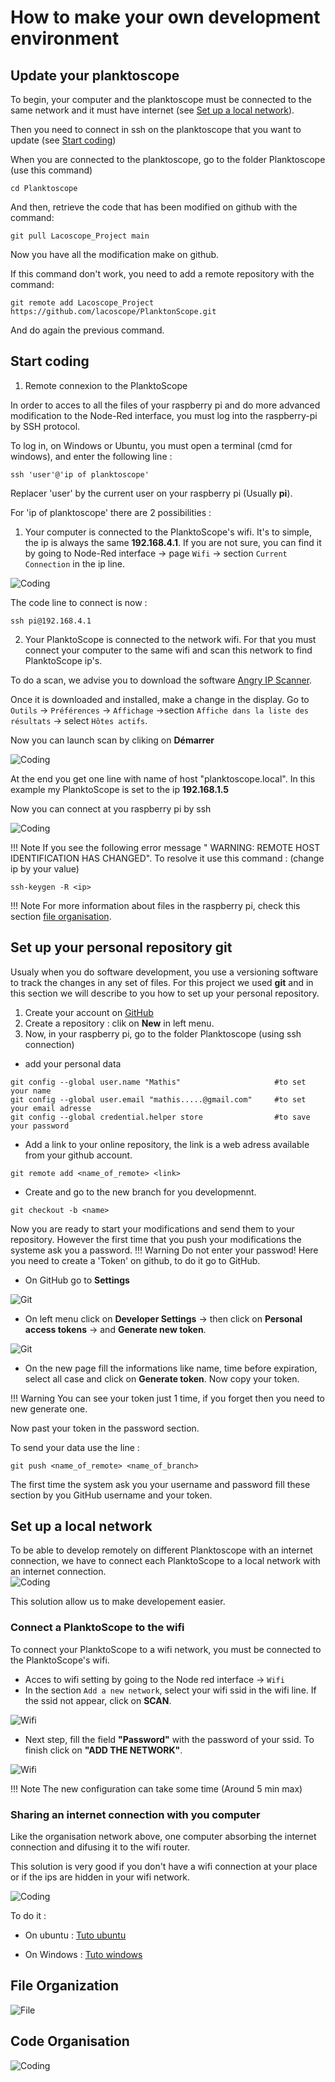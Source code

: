 # How to make your own development environment

## Update your planktoscope

To begin, your computer and the planktoscope must be connected to the same network and it must have internet (see [Set up a local network](Make_your_modification.md#Set_up_a_local_network)).

Then you need to connect in ssh on the planktoscope that you want to update (see [Start coding](Make_your_modification.md#Start_coding))

When you are connected to the planktoscope, go to the folder Planktoscope (use this command)

```
cd Planktoscope
```

And then, retrieve the code that has been modified on github with the command:

```
git pull Lacoscope_Project main
```

Now you have all the modification make on github.

If this command don't work, you need to add a remote repository with the command:

```
git remote add Lacoscope_Project https://github.com/lacoscope/PlanktonScope.git
```

And do again the previous command.

## Start coding

1. Remote connexion to the PlanktoScope

In order to acces to all the files of your raspberry pi and do more advanced modification to the Node-Red interface, you must log into the raspberry-pi by SSH protocol.

To log in, on Windows or Ubuntu, you must open a terminal (cmd for windows), and enter the following line : 

```
ssh 'user'@'ip of planktoscope'
```

Replacer 'user' by the current user on your raspberry pi (Usually **pi**).

For 'ip of planktoscope' there are 2 possibilities :

1. Your computer is connected to the PlanktoScope's wifi. 
It's to simple, the ip is always the same **192.168.4.1**. If you are not sure, you can find it by going to Node-Red interface -> page `Wifi` -> section `Current Connection` in the ip line.

![Coding](modification/current_connection.webp)

The code line to connect is now : 
``` 
ssh pi@192.168.4.1
```

2. Your PlanktoScope is connected to the network wifi. For that you must connect your computer to the same wifi and scan this network to find PlanktoScope ip's.

To do a scan, we advise you to download the software [Angry IP Scanner](https://angryip.org/download/#linux).

Once it is downloaded and installed, make a change in the display. Go to `Outils` -> `Préférences` -> `Affichage` ->section `Affiche dans la liste des résultats` -> select `Hôtes actifs`.

Now you can launch scan by cliking on **Démarrer**

![Coding](modification/angry_scan.webp)

At the end you get one line with name of host  "planktoscope.local". In this example my PlanktoScope is set to the ip **192.168.1.5**


Now you can connect at you raspberry pi by ssh   

![Coding](modification/connect_ssh_term.webp)

!!! Note
    If you see the following error message " WARNING: REMOTE HOST IDENTIFICATION HAS CHANGED". To resolve it use this command : (change ip by your value)

    ssh-keygen -R <ip>

!!! Note 
    For more information about files in the raspberry pi, check this section [file organisation](Make_your_modification.md#file-organization).

## Set up your personal repository git

Usualy when you do software development, you use a versioning software to track the changes in any set of files. For this project we used **git** and in this section we will describe to you how to set up your personal repository.

1. Create your account on [GitHub](https://github.com/)
2. Create a repository : clik on **New** in left menu.
3. Now, in your raspberry pi, go to the folder Planktoscope (using ssh connection)
* add your personal data
```
git config --global user.name "Mathis"                     #to set your name
git config --global user.email "mathis.....@gmail.com"     #to set your email adresse
git config --global credential.helper store                #to save your password
```

* Add a link to your online repository, the link is a web adress available from your github account.
```
git remote add <name_of_remote> <link>
```
* Create and go to the new branch for you developmennt.
```
git checkout -b <name>
```

Now you are ready to start your modifications and send them to your repository.
However the first time that you push your modifications the systeme ask you a password. 
!!! Warning
    Do not enter your passwod! Here you need to create a 'Token' on github, to do it go to GitHub.

* On GitHub go to **Settings**

![Git](modification/git_1.webp)

* On left menu click on **Developer Settings** -> then click on **Personal access tokens** -> and **Generate new token**.

![Git](modification/git_2.webp)

* On the new page fill the informations like name, time before expiration, select all case and click on **Generate token**. Now copy your token.

!!! Warning
        You can see your token just 1 time, if you forget then you need to new generate one.

Now past your token in the password section.

To send your data use the line : 
```
git push <name_of_remote> <name_of_branch>
```

The first time the system ask you your username and password fill these section by you GitHub username and your token.

## Set up a local network

To be able to develop remotely on different Planktoscope with an internet connection, we have to connect each PlanktoScope to a local network with an internet connection.  
![Coding](modification/my_network.webp)

This solution allow us to make developement easier.

### Connect a PlanktoScope to the wifi

To connect your PlanktoScope to a wifi network, you must be connected to the PlanktoScope's wifi. 

* Acces to wifi setting by going to the Node red interface -> `Wifi`
* In the section `Add a new network`, select your wifi ssid in the wifi line. If the ssid not appear, click on **SCAN**.

![Wifi](modification/wifi_select.webp)

* Next step, fill the field **"Password"** with the password of your ssid. To finish click on **"ADD THE NETWORK"**.

![Wifi](modification/wifi_pass.webp)

!!! Note
        The new configuration can take some time (Around 5 min max)
        
### Sharing an internet connection with you computer

Like the organisation network above, one computer absorbing the internet connection and difusing it to the wifi router.

This solution is very good if you don't have a wifi connection at your place or if the ips are hidden in your wifi network.

![Coding](modification/bridge_net.webp)

To do it :

* On ubuntu : [Tuto ubuntu](https://askubuntu.com/questions/359856/share-wireless-internet-connection-through-ethernet)
  
* On Windows : [Tuto windows](https://www.tomshardware.com/how-to/share-internet-connection-windows-ethernet-wi-fi)

## File Organization

![File](modification/file_organisation.webp)

## Code Organisation

![Coding](modification/os_organisation.webp)
